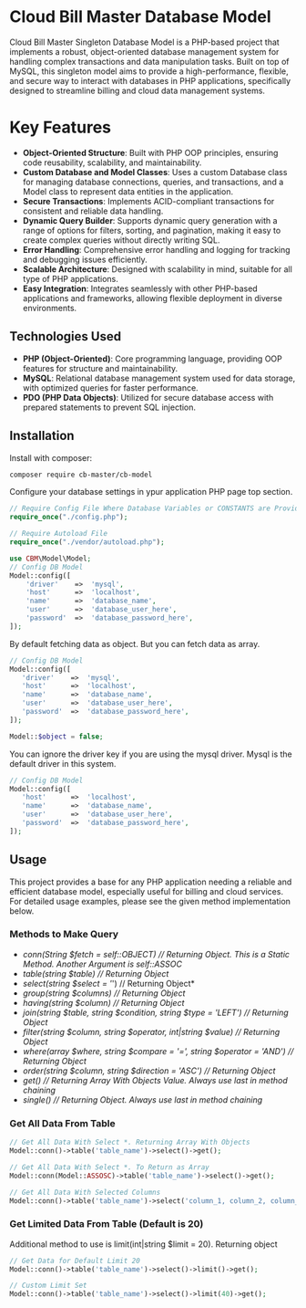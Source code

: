 # Cloud Bill Master Database Model
Cloud Bill Master Singleton Database Model is a PHP-based project that implements a robust, object-oriented database management system for handling complex transactions and data manipulation tasks. Built on top of MySQL, this singleton model aims to provide a high-performance, flexible, and secure way to interact with databases in PHP applications, specifically designed to streamline billing and cloud data management systems.

# Key Features
* <b>Object-Oriented Structure</b>: Built with PHP OOP principles, ensuring code reusability, scalability, and maintainability.</br>
* <b>Custom Database and Model Classes</b>: Uses a custom Database class for managing database connections, queries, and transactions, and a Model class to represent data entities in the application.</br>
* <b>Secure Transactions</b>: Implements ACID-compliant transactions for consistent and reliable data handling.</br>
* <b>Dynamic Query Builder</b>: Supports dynamic query generation with a range of options for filters, sorting, and pagination, making it easy to create complex queries without directly writing SQL.</br>
* <b>Error Handling</b>: Comprehensive error handling and logging for tracking and debugging issues efficiently.</br>
* <b>Scalable Architecture</b>: Designed with scalability in mind, suitable for all type of PHP applications.</br>
* <b>Easy Integration</b>: Integrates seamlessly with other PHP-based applications and frameworks, allowing flexible deployment in diverse environments.</br>

## Technologies Used
* <b>PHP (Object-Oriented)</b>: Core programming language, providing OOP features for structure and maintainability.</br>
* <b>MySQL</b>: Relational database management system used for data storage, with optimized queries for faster performance.</br>
* <b>PDO (PHP Data Objects)</b>: Utilized for secure database access with prepared statements to prevent SQL injection.</br>

## Installation
Install with composer:
```bash
composer require cb-master/cb-model
```
Configure your database settings in ypur application PHP page top section.
```php
// Require Config File Where Database Variables or CONSTANTS are Provided
require_once("./config.php");

// Require Autoload File
require_once("./vendor/autoload.php");

use CBM\Model\Model;
// Config DB Model
Model::config([
    'driver'    =>  'mysql',
    'host'      =>  'localhost',
    'name'      =>  'database_name',
    'user'      =>  'database_user_here',
    'password'  =>  'database_password_here',
]);

```
By default fetching data as object. But you can fetch data as array.
 ```php
// Config DB Model
Model::config([
    'driver'    =>  'mysql',
    'host'      =>  'localhost',
    'name'      =>  'database_name',
    'user'      =>  'database_user_here',
    'password'  =>  'database_password_here',
]);

Model::$object = false;
```
You can ignore the driver key if you are using the mysql driver. Mysql is the default driver in this system.
 ```php
// Config DB Model
Model::config([
    'host'      =>  'localhost',
    'name'      =>  'database_name',
    'user'      =>  'database_user_here',
    'password'  =>  'database_password_here',
]);
```
## Usage
This project provides a base for any PHP application needing a reliable and efficient database model, especially useful for billing and cloud services. For detailed usage examples, please see the given method implementation below.

### Methods to Make Query
* *conn(String $fetch = self::OBJECT) // Returning Object. This is a Static Method. Another Argument is self::ASSOC*
* *table(string $table) // Returning Object*
* *select(string $select = '*') // Returning Object*
* *group(string $columns) // Returning Object*
* *having(string $column) // Returning Object*
* *join(string $table, string $condition, string $type = 'LEFT') // Returning Object*
* *filter(string $column, string $operator, int|string $value) // Returning Object*
* *where(array $where, string $compare = '=', string $operator = 'AND') // Returning Object*
* *order(string $column, string $direction = 'ASC') // Returning Object*
* *get() // Returning Array With Objects Value. Always use last in method chaining*
* *single() // Returning Object. Always use last in method chaining*

### Get All Data From Table
```php
// Get All Data With Select *. Returning Array With Objects
Model::conn()->table('table_name')->select()->get();

// Get All Data With Select *. To Return as Array
Model::conn(Model::ASSOSC)->table('table_name')->select()->get();

// Get All Data With Selected Columns
Model::conn()->table('table_name')->select('column_1, column_2, column_3, .....')->get();
```

### Get Limited Data From Table (Default is 20)
Additional method to use is limit(int|string $limit = 20). Returning object
```php
// Get Data for Default Limit 20
Model::conn()->table('table_name')->select()->limit()->get();

// Custom Limit Set
Model::conn()->table('table_name')->select()->limit(40)->get();
```
